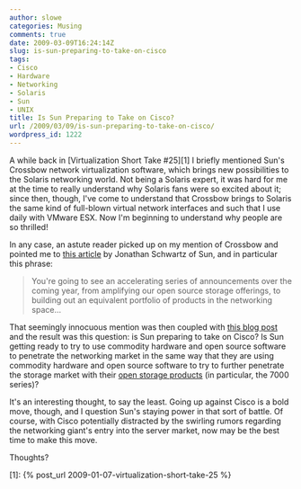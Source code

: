 ```yaml
---
author: slowe
categories: Musing
comments: true
date: 2009-03-09T16:24:14Z
slug: is-sun-preparing-to-take-on-cisco
tags:
- Cisco
- Hardware
- Networking
- Solaris
- Sun
- UNIX
title: Is Sun Preparing to Take on Cisco?
url: /2009/03/09/is-sun-preparing-to-take-on-cisco/
wordpress_id: 1222
---
```


A while back in [Virtualization Short Take #25][1] I briefly mentioned Sun's Crossbow network virtualization software, which brings new possibilities to the Solaris networking world. Not being a Solaris expert, it was hard for me at the time to really understand why Solaris fans were so excited about it; since then, though, I've come to understand that Crossbow brings to Solaris the same kind of full-blown virtual network interfaces and such that I use daily with VMware ESX. Now I'm beginning to understand why people are so thrilled!

In any case, an astute reader picked up on my mention of Crossbow and pointed me to [this article](http://blogs.sun.com/jonathan/entry/three_things_on_sun_in) by Jonathan Schwartz of Sun, and in particular this phrase:

>You're going to see an accelerating series of announcements over the coming year, from amplifying our open source storage offerings, to building out an equivalent portfolio of products in the networking space...

That seemingly innocuous mention was then coupled with [this blog post](http://blogs.sun.com/sunay/entry/crossbow_enables_an_open_networking) and the result was this question: is Sun preparing to take on Cisco? Is Sun getting ready to try to use commodity hardware and open source software to penetrate the networking market in the same way that they are using commodity hardware and open source software to try to further penetrate the storage market with their [open storage products](http://www.sun.com/storagetek/open.jsp) (in particular, the 7000 series)?

It's an interesting thought, to say the least. Going up against Cisco is a bold move, though, and I question Sun's staying power in that sort of battle. Of course, with Cisco potentially distracted by the swirling rumors regarding the networking giant's entry into the server market, now may be the best time to make this move.

Thoughts?

[1]: {% post_url 2009-01-07-virtualization-short-take-25 %}
